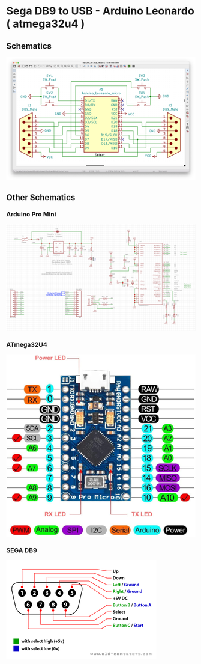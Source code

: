 # Sega DB9 to USB - Arduino Leonardo ( atmega32u4 )

## Schematics

![Sega DB9 to USB](imgs/schematic.png)

## Other Schematics

### Arduino Pro Mini

![Arduino Pro Mini](imgs/108.FUNPRO-MICRO-AT32-9.png)

### ATmega32U4

![atmega32u4](imgs/71toLqm6SeL._AC_SL1500_.jpg)

### SEGA DB9

![sega db9](imgs/genesis_joystick.gif)
